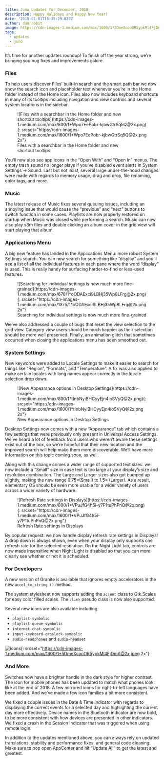 ```yaml
---
title: Juno Updates for December, 2018
description: Happy Holidays and Happy New Year!
date: '2019-01-01T18:35:29.829Z'
author: danrabbit
image: https://cdn-images-1.medium.com/max/1600/1*5DmeXcooOR5ypkMl4FjDmA@2x.jpeg
tags:
  - updates
  - juno
---
```


It’s time for another updates roundup! To finish off the year strong, we’re bringing you bug fixes and improvements galore.

### Files

To help users discover Files’ built-in search and the smart path bar we now show the search icon and placeholder text whenever you’re in the Home folder instead of the Home icon. Files also now includes keyboard shortcuts in many of its tooltips including navigation and view controls and several system locations in the sidebar.

<figure markdown="1">
![Files with a searchbar in the Home folder and new shortcut tooltips](https://cdn-images-1.medium.com/max/800/1*Wpo7EePobr-kjbwGtrSq5Q@2x.png){: srcset="https://cdn-images-1.medium.com/max/1600/1*Wpo7EePobr-kjbwGtrSq5Q@2x.png 2x"}
<figcaption>Files with a searchbar in the Home folder and new shortcut tooltips</figcaption>
</figure>

You’ll now also see app icons in the “Open With” and “Open In” menus. The empty trash sound no longer plays if you’ve disabled event alerts in System Settings → Sound. Last but not least, several large under-the-hood changes were made with regards to memory usage, drag and drop, file renaming, color tags, and more.

### Music

The latest release of Music fixes several queuing issues, including an annoying issue that would cause the “previous” and “next” buttons to switch function in some cases. Playlists are now properly restored on startup when Music was closed while performing a search. Music can now also play s3m files and double clicking an album cover in the grid view will start playing that album.

### Applications Menu

A big new feature has landed in the Applications Menu: more robust System Settings search. You can now search for something like “display” and you’ll see a list of all the individual features in each pane where the word “display” is used. This is really handy for surfacing harder-to-find or less-used features.

<figure markdown="1">
![Searching for individual settings is now much more fine-grained](https://cdn-images-1.medium.com/max/678/1*oODAExci9LBHj35Wp8LFrg@2x.png){: srcset="https://cdn-images-1.medium.com/max/1375/1*oODAExci9LBHj35Wp8LFrg@2x.png 2x"}
<figcaption>Searching for individual settings is now much more fine-grained</figcaption>
</figure>

We’ve also addressed a couple of bugs that reset the view selection to the grid view. Category view users should be much happier as their selection should be more well preserved. Finally, an animation glitch that sometimes occurred when closing the applications menu has been smoothed out.

### System Settings

New keywords were added to Locale Settings to make it easier to search for things like “Region”, “Formats”, and “Temperature”. A fix was also applied to make certain locales with long names appear correctly in the locale selection drop down.

<figure markdown="1">
![New Appearance options in Desktop Settings](https://cdn-images-1.medium.com/max/800/1*tInbNyiBHCyyEjn4ioSVyQ@2x.png){: srcset="https://cdn-images-1.medium.com/max/1600/1*tInbNyiBHCyyEjn4ioSVyQ@2x.png 2x"}
<figcaption>New Appearance options in Desktop Settings</figcaption>
</figure>

Desktop Settings now comes with a new “Appearance” tab which contains a few settings that were previously only present in Universal Access Settings. We’ve heard a lot of feedback from users who weren’t aware these settings exist out of the box, so we’re hopeful that their new location and the improved search will help make them more discoverable. We’ll have more information on this topic coming soon, as well.

Along with this change comes a wider range of supported text sizes: we now include a “Small” size in case text is too large at your display’s size and resolution combination. The Large and Larger sizes also got bumped up slightly, making the new range 0.75×(Small) to 1.5× (Larger). As a result, elementary OS should be even more usable for a wider variety of users across a wider variety of hardware.

<figure markdown="1">
![Refresh Rate settings in Displays](https://cdn-images-1.medium.com/max/800/1*VPuJfG4h5i-y7P1tuPhPnQ@2x.png){: srcset="https://cdn-images-1.medium.com/max/1600/1*VPuJfG4h5i-y7P1tuPhPnQ@2x.png"}
<figcaption>Refresh Rate settings in Displays</figcaption>
</figure>

By popular request: we now handle display refresh rate settings in Displays! A drop down is always shown, even when your display only supports one refresh rate for the selected resolution. On the Night Light tab, controls are now made insensitive when Night Light is disabled so that you can more clearly see whether or not it is scheduled.

### For Developers

A new version of Granite is available that ignores empty accelerators in the new `accel_to_string ()` method.

The system stylesheet now supports adding the `accent` class to Gtk.Scales for easy color filled scales. The `:link` pseudo class is now also supported.

Several new icons are also available including:

*   `playlist-symbolic`
*   `playlist-queue-symbolic`
*   `internet-chat-symbolic`
*   `input-keyboard-capslock-symbolic`
*   `audio-headphones` and `audio-headset`

![icons](https://cdn-images-1.medium.com/max/800/1*5DmeXcooOR5ypkMl4FjDmA@2x.jpeg){: srcset="https://cdn-images-1.medium.com/max/1600/1*5DmeXcooOR5ypkMl4FjDmA@2x.jpeg 2x"}

### And More

Switches now have a brighter handle in the dark style for higher contrast. The icon for mobile phones has been updated to match what phones look like at the end of 2018. A few mirrored icons for right-to-left languages have been added. And we’ve made a few icon families a bit more consistent.

We fixed a couple issues in the Date & Time indicator with regards to displaying the correct events for a selected day and highlighting the current day more effectively. Device names in the Bluetooth indicator are now bold, to be more consistent with how devices are presented in other indicators. We fixed a crash in the Session indicator that was triggered when using remote login.

In addition to the updates mentioned above, you can always rely on updated translations, stability and performance fixes, and general code cleaning. Make sure to pop open AppCenter and hit “Update All” to get the latest and greatest.


